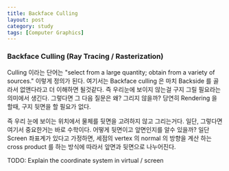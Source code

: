 ```yaml
---
title: Backface Culling
layout: post
category: study
tags: [Computer Graphics]
---
```


### Backface Culling (Ray Tracing / Rasterization)

Culling 이라는 단어는 "select from a large quantity; obtain from a variety of sources." 이렇게 정의가 된다. 여기서는 Backface culling 은 마치 Backside 를 골라서 없앤다라고 더 이해하면 될것같다. 즉 우리눈에 보이지 않는걸 구지 그릴 필요라는 의미에서 생긴다. 그렇다면 그 다음 질문은 왜? 그리지 않을까? 당연히 Rendering 을 할때, 구지 뒷면을 할 필요가 없다.

즉 우리 눈에 보이는 위치에서 물체를 뒷면을 고려하지 않고 그리는거다. 일단, 그렇다면 여기서 중요한거는 바로 수학이다. 어떻게 뒷면이고 앞면인지를 알수 있을까? 일단 Screen 좌표계가 있다고 가정하면, 세점의 vertex 의 normal 의 방향을 계산 하는 cross product 를 하는 방식에 따라서 앞면과 뒷면으로 나누어진다. 

TODO: Explain the coordinate system in virtual / screen 
